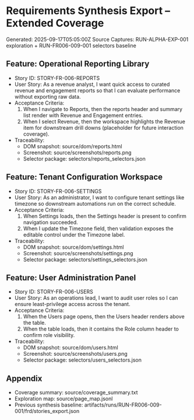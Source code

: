 # Requirements Synthesis Export – Extended Coverage

Generated: 2025-09-17T05:05:00Z
Source Captures: RUN-ALPHA-EXP-001 exploration + RUN-FR006-009-001 selectors baseline

## Feature: Operational Reporting Library
- Story ID: STORY-FR-006-REPORTS
- User Story: As a revenue analyst, I want quick access to curated revenue and engagement reports so that I can evaluate performance without exporting raw data.
- Acceptance Criteria:
  1. When I navigate to Reports, then the reports header and summary list render with Revenue and Engagement entries.
  2. When I select Revenue, then the workspace highlights the Revenue item for downstream drill downs (placeholder for future interaction coverage).
- Traceability:
  - DOM snapshot: source/dom/reports.html
  - Screenshot: source/screenshots/reports.png
  - Selector package: selectors/reports_selectors.json

## Feature: Tenant Configuration Workspace
- Story ID: STORY-FR-006-SETTINGS
- User Story: As an administrator, I want to configure tenant settings like timezone so downstream automations run on the correct schedule.
- Acceptance Criteria:
  1. When Settings loads, then the Settings header is present to confirm navigation succeeded.
  2. When I update the Timezone field, then validation exposes the editable control under the Timezone label.
- Traceability:
  - DOM snapshot: source/dom/settings.html
  - Screenshot: source/screenshots/settings.png
  - Selector package: selectors/settings_selectors.json

## Feature: User Administration Panel
- Story ID: STORY-FR-006-USERS
- User Story: As an operations lead, I want to audit user roles so I can ensure least-privilege access across the tenant.
- Acceptance Criteria:
  1. When the Users page opens, then the Users header renders above the table.
  2. When the table loads, then it contains the Role column header to confirm role visibility.
- Traceability:
  - DOM snapshot: source/dom/users.html
  - Screenshot: source/screenshots/users.png
  - Selector package: selectors/users_selectors.json

## Appendix
- Coverage summary: source/coverage_summary.txt
- Exploration map: source/page_map.jsonl
- Previous synthesis baseline: artifacts/runs/RUN-FR006-009-001/frd/stories_export.json
